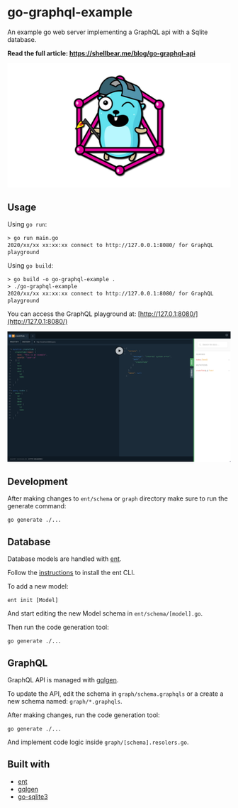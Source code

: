 # go-graphql-example

An example go web server implementing a GraphQL api with a Sqlite database.

**Read the full article: https://shellbear.me/blog/go-graphql-api**

![gopher](.github/images/gopher.jpg)

## Usage

Using `go run`:
```shell
> go run main.go
2020/xx/xx xx:xx:xx connect to http://127.0.0.1:8080/ for GraphQL playground
```

Using `go build`:
```shell
> go build -o go-graphql-example .
> ./go-graphql-example
2020/xx/xx xx:xx:xx connect to http://127.0.0.1:8080/ for GraphQL playground
```

You can access the GraphQL playground at: [http://127.0.1:8080/](http://127.0.1:8080/)

[![playground](.github/images/playground.png)](http://127.0.1:8080/)

## Development

After making changes to `ent/schema` or `graph` directory make sure to run the generate command:
```shell
go generate ./...
```

## Database

Database models are handled with [ent](https://entgo.io/).

Follow the [instructions](https://entgo.io/docs/getting-started/) to install the ent CLI.

To add a new model:
```shell
ent init [Model]
```

And start editing the new Model schema in `ent/schema/[model].go`.

Then run the code generation tool:
```shell
go generate ./...
```

## GraphQL

GraphQL API is managed with [gqlgen](https://gqlgen.com/).

To update the API, edit the schema in `graph/schema.graphqls` or a create a new schema named: `graph/*.graphqls`.

After making changes, run the code generation tool:
```shell
go generate ./...
```

And implement code logic inside `graph/[schema].resolers.go`.

## Built with

- [ent](https://github.com/ent/ent)
- [gqlgen](https://github.com/99designs/gqlgen)
- [go-sqlite3](https://github.com/mattn/go-sqlite3)